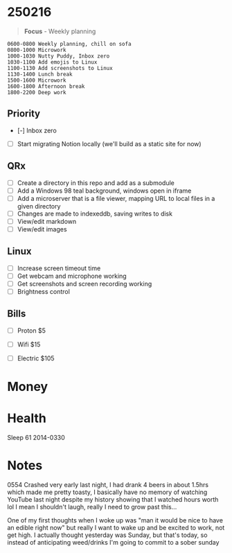 # 250216
> **Focus** - Weekly planning

```timeblock
0600-0800 Weekly planning, chill on sofa
0800-1000 Microwork
1000-1030 Nutty Puddy, Inbox zero
1030-1100 Add emojis to Linux
1100-1130 Add screenshots to Linux
1130-1400 Lunch break
1500-1600 Microwork
1600-1800 Afternoon break
1800-2200 Deep work
```

## Priority
- [-] Inbox zero
- [ ] Start migrating Notion locally (we'll build as a static site for now)
## QRx
- [ ] Create a directory in this repo and add as a submodule
- [ ] Add a Windows 98 teal background, windows open in iframe
- [ ] Add a microserver that is a file viewer, mapping URL to local files in a given directory
- [ ] Changes are made to indexeddb, saving writes to disk
- [ ] View/edit markdown
- [ ] View/edit images
## Linux
- [ ] Increase screen timeout time
- [ ] Get webcam and microphone working
- [ ] Get screenshots and screen recording working
- [ ] Brightness control
## Bills
- [ ] Proton $5
- [ ] Wifi $15
- [ ] Electric $105


# Money



# Health
Sleep 61 2014-0330



# Notes
0554 Crashed very early last night, I had drank 4 beers in about 1.5hrs which made me pretty toasty, I basically have no memory of watching YouTube last night despite my history showing that I watched hours worth lol I mean I shouldn't laugh, really I need to grow past this...

One of my first thoughts when I woke up was "man it would be nice to have an edible right now" but really I want to wake up and be excited to work, not get high. I actually thought yesterday was Sunday, but that's today, so instead of anticipating weed/drinks I'm going to commit to a sober sunday